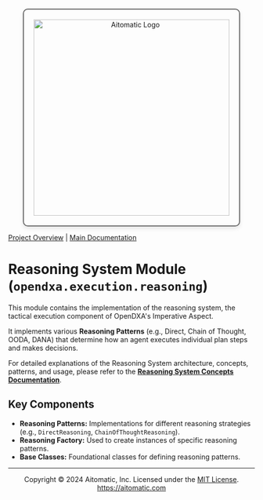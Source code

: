 <!-- markdownlint-disable MD041 -->
<!-- markdownlint-disable MD033 -->
<p align="center">
  <img src="https://cdn.prod.website-files.com/62a10970901ba826988ed5aa/62d942adcae82825089dabdb_aitomatic-logo-black.png" alt="Aitomatic Logo" width="400" style="border: 2px solid #666; border-radius: 10px; padding: 20px; box-shadow: 0 4px 8px rgba(0,0,0,0.1);"/>
</p>

[Project Overview](../../../README.md) | [Main Documentation](../../../docs/README.md)

# Reasoning System Module (`opendxa.execution.reasoning`)

This module contains the implementation of the reasoning system, the tactical execution component of OpenDXA's Imperative Aspect.

It implements various **Reasoning Patterns** (e.g., Direct, Chain of Thought, OODA, DANA) that determine how an agent executes individual plan steps and makes decisions.

For detailed explanations of the Reasoning System architecture, concepts, patterns, and usage, please refer to the **[Reasoning System Concepts Documentation](../../../docs/details/reasoning_system.md)**.

## Key Components

- **Reasoning Patterns:** Implementations for different reasoning strategies (e.g., `DirectReasoning`, `ChainOfThoughtReasoning`).
- **Reasoning Factory:** Used to create instances of specific reasoning patterns.
- **Base Classes:** Foundational classes for defining reasoning patterns.

---
<p align="center">
Copyright © 2024 Aitomatic, Inc. Licensed under the <a href="../../../LICENSE.md">MIT License</a>.
<br/>
<a href="https://aitomatic.com">https://aitomatic.com</a>
</p>
